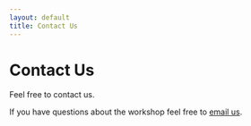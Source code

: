 ```yaml
---
layout: default
title: Contact Us
---
```


<div class="post">
  <h1 class="pageTitle">Contact Us</h1>
  <div>
    <p class="intro">Feel free to contact us.</p>
    <p>If you have questions about the workshop feel free to <a href="mailto:wispedia@snu.ac.kr">email us</a>.</p>
  </div>
</div>

